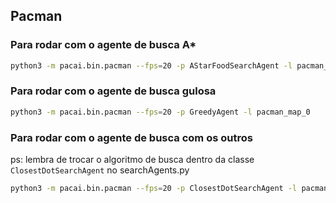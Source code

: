 ## Pacman

### Para rodar com o agente de busca A*

```bash
python3 -m pacai.bin.pacman --fps=20 -p AStarFoodSearchAgent -l pacman_map_0
```

### Para rodar com o agente de busca gulosa

```bash
python3 -m pacai.bin.pacman --fps=20 -p GreedyAgent -l pacman_map_0
```

### Para rodar com o agente de busca com os outros

ps: lembra de trocar o algoritmo de busca dentro da classe `ClosestDotSearchAgent` no searchAgents.py

```bash
python3 -m pacai.bin.pacman --fps=20 -p ClosestDotSearchAgent -l pacman_map_1
```

